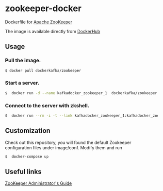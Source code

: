 zookeeper-docker
================

Dockerfile for [Apache ZooKeeper](https://zookeeper.apache.org/)

The image is available directly from [DockerHub](https://hub.docker.com/r/dockerkafka/zookeeper/)

## Usage

### Pull the image.
```sh
$ docker pull dockerkafka/zookeeper
```

### Start a server.
```sh
$  docker run -d --name kafkadocker_zookeeper_1  dockerkafka/zookeeper
```

### Connect to the server with zkshell.
```sh
$  docker run --rm -i -t --link kafkadocker_zookeeper_1:kafkadocker_zookeeper_1 dockerkafka/zookeeper zkCli.sh -server kafkadocker_zookeeper_1:2181
```

## Customization

Check out this repository, you will found the default Zookeeper configuration files under image/conf. Modify them and run
```sh
$  docker-compose up
```

## Useful links

[ZooKeeper Administrator's Guide](http://zookeeper.apache.org/doc/r3.1.2/zookeeperAdmin.html)
